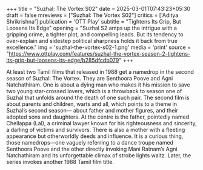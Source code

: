 +++
title = "Suzhal: The Vortex S02"
date = 2025-03-01T07:43:23+05:30
draft = false
mreviews = ["Suzhal: The Vortex S02"]
critics = ['Aditya Shrikrishna']
publication = 'OTT Play'
subtitle = "Tightens Its Grip, But Loosens Its Edge"
opening = "Suzhal S2 amps up the intrigue with a gripping crime, a tighter plot, and compelling leads. But its tendency to over-explain and sidestep political sharpness holds it back from true excellence."
img = 'suzhal-the-vortex-s02-1.png'
media = 'print'
source = "https://www.ottplay.com/features/suzhal-the-vortex-season-2-tightens-its-grip-but-loosens-its-edge/b285dfcdb079"
+++

At least two Tamil films that released in 1988 get a namedrop in the second season of Suzhal: The Vortex. They are Senthoora Poove and Agni Natchathiram. One is about a dying man who makes it his mission to save two young star-crossed lovers, which is a throwback to season one of Suzhal that unfolds around the death of one such pair. The second film is about parents and children, warts and all, which points to a theme in Suzhal’s second season— about father and mother figures, and their adopted sons and daughters. At the centre is the father, pointedly named Chellappa (Lal), a criminal lawyer known for his righteousness and sincerity, a darling of victims and survivors. There is also a mother with a fleeting appearance but otherworldly deeds and influence. It is a curious thing, those namedrops—one vaguely referring to a dance troupe named Senthoora Poove and the other directly invoking Mani Ratnam’s Agni Natchathiram and its unforgettable climax of strobe lights waltz. Later, the series invokes another 1988 Tamil film title.
